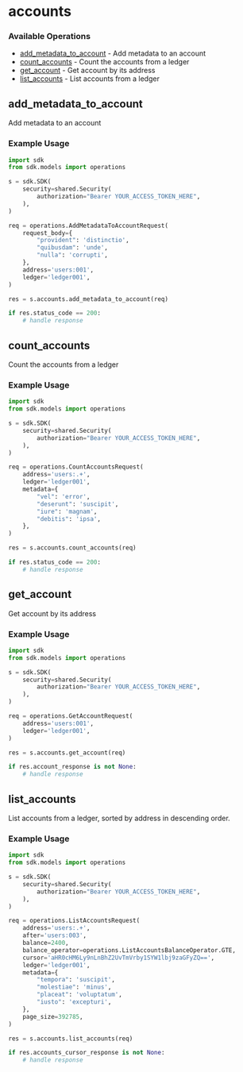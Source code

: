# accounts

### Available Operations

* [add_metadata_to_account](#add_metadata_to_account) - Add metadata to an account
* [count_accounts](#count_accounts) - Count the accounts from a ledger
* [get_account](#get_account) - Get account by its address
* [list_accounts](#list_accounts) - List accounts from a ledger

## add_metadata_to_account

Add metadata to an account

### Example Usage

```python
import sdk
from sdk.models import operations

s = sdk.SDK(
    security=shared.Security(
        authorization="Bearer YOUR_ACCESS_TOKEN_HERE",
    ),
)

req = operations.AddMetadataToAccountRequest(
    request_body={
        "provident": 'distinctio',
        "quibusdam": 'unde',
        "nulla": 'corrupti',
    },
    address='users:001',
    ledger='ledger001',
)

res = s.accounts.add_metadata_to_account(req)

if res.status_code == 200:
    # handle response
```

## count_accounts

Count the accounts from a ledger

### Example Usage

```python
import sdk
from sdk.models import operations

s = sdk.SDK(
    security=shared.Security(
        authorization="Bearer YOUR_ACCESS_TOKEN_HERE",
    ),
)

req = operations.CountAccountsRequest(
    address='users:.+',
    ledger='ledger001',
    metadata={
        "vel": 'error',
        "deserunt": 'suscipit',
        "iure": 'magnam',
        "debitis": 'ipsa',
    },
)

res = s.accounts.count_accounts(req)

if res.status_code == 200:
    # handle response
```

## get_account

Get account by its address

### Example Usage

```python
import sdk
from sdk.models import operations

s = sdk.SDK(
    security=shared.Security(
        authorization="Bearer YOUR_ACCESS_TOKEN_HERE",
    ),
)

req = operations.GetAccountRequest(
    address='users:001',
    ledger='ledger001',
)

res = s.accounts.get_account(req)

if res.account_response is not None:
    # handle response
```

## list_accounts

List accounts from a ledger, sorted by address in descending order.

### Example Usage

```python
import sdk
from sdk.models import operations

s = sdk.SDK(
    security=shared.Security(
        authorization="Bearer YOUR_ACCESS_TOKEN_HERE",
    ),
)

req = operations.ListAccountsRequest(
    address='users:.+',
    after='users:003',
    balance=2400,
    balance_operator=operations.ListAccountsBalanceOperator.GTE,
    cursor='aHR0cHM6Ly9nLnBhZ2UvTmVrby1SYW1lbj9zaGFyZQ==',
    ledger='ledger001',
    metadata={
        "tempora": 'suscipit',
        "molestiae": 'minus',
        "placeat": 'voluptatum',
        "iusto": 'excepturi',
    },
    page_size=392785,
)

res = s.accounts.list_accounts(req)

if res.accounts_cursor_response is not None:
    # handle response
```
